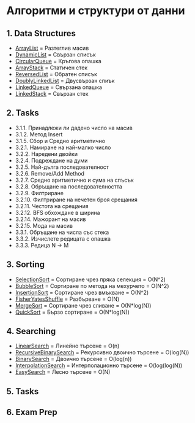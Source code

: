 ﻿# Алгоритми и структури от данни

## 1. Data Structures 
- [ArrayList](1.%20Data%20Structures/ArrayList) = Разтеглив масив
- [DynamicList](1.%20Data%20Structures/DynamicList) = Свързан списък
- [CircularQueue](1.%20Data%20Structures/CircularQueue) = Кръгова опашка
- [ArrayStack](1.%20Data%20Structures/ArrayStack) = Статичен стек
- [ReversedList](1.%20Data%20Structures/ReversedList) = Обратен списък
- [DoublyLinkedList](1.%20Data%20Structures/DoublyLinkedList) = Двусвързан спиък
- [LinkedQueue](1.%20Data%20Structures/LinkedQueue) =  Свързана опашка
- [LinkedStack](1.%20Data%20Structures/LinkedStack) = Свързан стек

## 2. Tasks
- 3.1.1. Принадлежи ли дадено число на масив
- 3.1.2. Метод Insert 
- 3.1.5. Сбор и Средно аритметично
- 3.2.1. Намиране на най-малко число 
- 3.2.2. Наредени двойки
- 3.2.4. Подреждане на думи
- 3.2.5. Най-дълга последователност
- 3.2.6. Remove/Add Method 
- 3.2.7. Средно аритметично и сума на спъсък 
- 3.2.8. Обръщане на последователността 
- 3.2.9. Филтриране 
- 3.2.10. Филтриране на нечетен броя срещания
- 3.2.11. Честота на срещания
- 3.2.12. BFS обхождане в ширина
- 3.2.14. Мажорант на масив
- 3.2.15. Мода на масив
- 3.3.1. Обръщане на числа със стека
- 3.3.2. Изчислете редицата с опашка
- 3.3.3. Редица N -> M

## 3. Sorting 
- [SelectionSort](3.%20Sorting/SelectionSort) = Сортиране чрез пряка селекция = О(N^2)
- [BubbleSort](3.%20Sorting/BubbleSort) = Сортиране по метода на мехурчето = О(N^2)
- [InsertionSort](3.%20Sorting/InsertionSort) = Сортиране чрез вмъкване = О(N^2)
- [FisherYatesShuffle](3.%20Sorting/FisherYatesShuffle) = Разбърване = О(N)
- [MergeSort](3.%20Sorting/MergeSort) = Сортиране чрез сливане = O(N*log(N))
- [QuickSort](3.%20Sorting/QuickSort) = Бързо сортиране = O(N*log(N))

## 4. Searching 
- [LinearSearch](4.%20Searching/LinearSearch) = Линейно търсене = O(n)
- [RecursiveBinarySearch](4.%20Searching/RecursiveBinarySearch) = Рекурсивно двоично търсене = O(log(N))
- [BinarySearch](4.%20Searching/BinarySearch) = Двоично търсене = O(log(n))
- [InterpolationSearch](4.%20Searching/InterpolationSearch) = Интерполационно търсене = O(log(log(N))
- [EasySearch](4.%20Searching/EasySearch) = Лесно търсене = O(N)

## 5. Tasks
## 6. Exam Prep